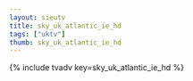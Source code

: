 ```yaml
--- 
layout: sieutv
title: sky_uk_atlantic_ie_hd
tags: ["uktv"]
thumb: sky_uk_atlantic_ie_hd
---
```

{% include tvadv key=sky_uk_atlantic_ie_hd %}
